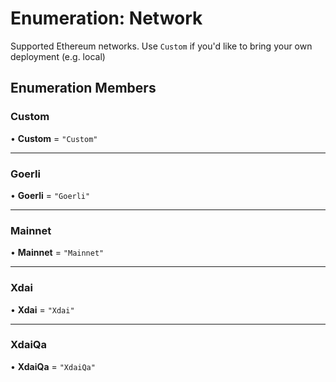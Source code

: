 # Enumeration: Network

Supported Ethereum networks. Use `Custom` if you'd like to bring your own deployment (e.g. local)

## Enumeration Members

### Custom

• **Custom** = ``"Custom"``

___

### Goerli

• **Goerli** = ``"Goerli"``

___

### Mainnet

• **Mainnet** = ``"Mainnet"``

___

### Xdai

• **Xdai** = ``"Xdai"``

___

### XdaiQa

• **XdaiQa** = ``"XdaiQa"``

